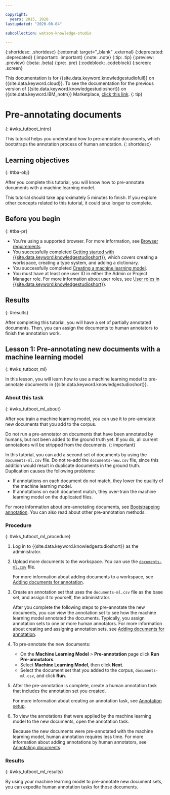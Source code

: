```yaml
---

copyright:
  years: 2015, 2020
lastupdated: "2020-08-04"

subcollection: watson-knowledge-studio

---
```


{:shortdesc: .shortdesc}
{:external: target="_blank" .external}
{:deprecated: .deprecated}
{:important: .important}
{:note: .note}
{:tip: .tip}
{:preview: .preview}
{:beta: .beta}
{:pre: .pre}
{:codeblock: .codeblock}
{:screen: .screen}

This documentation is for {{site.data.keyword.knowledgestudiofull}} on {{site.data.keyword.cloud}}. To see the documentation for the previous version of {{site.data.keyword.knowledgestudioshort}} on {{site.data.keyword.IBM_notm}} Marketplace, [click this link](/docs/knowledge-studio?topic=knowledge-studio-wks_tutboot_intro).
{: tip}

# Pre-annotating documents
{: #wks_tutboot_intro}

This tutorial helps you understand how to pre-annotate documents, which bootstraps the annotation process of human annotation.
{: shortdesc}

## Learning objectives
{: #tba-obj}

After you complete this tutorial, you will know how to pre-annotate documents with a machine learning model.

This tutorial should take approximately 5 minutes to finish. If you explore other concepts related to this tutorial, it could take longer to complete.

## Before you begin
{: #tba-pr}

- You're using a supported browser. For more information, see [Browser requirements](/docs/watson-knowledge-studio?topic=watson-knowledge-studio-system-requirements).
- You successfully completed [Getting started with {{site.data.keyword.knowledgestudioshort}}](/docs/watson-knowledge-studio?topic=watson-knowledge-studio-wks_tutintro), which covers creating a workspace, creating a type system, and adding a dictionary.
- You successfully completed [Creating a machine learning model](/docs/watson-knowledge-studio?topic=watson-knowledge-studio-wks_tutml_intro).
- You must have at least one user ID in either the Admin or Project Manager role. For more information about user roles, see [User roles in {{site.data.keyword.knowledgestudioshort}}](/docs/watson-knowledge-studio?topic=watson-knowledge-studio-roles).

## Results
{: #results}

After completing this tutorial, you will have a set of partially annotated documents. Then, you can assign the documents to human annotators to finish the annotation work.

## Lesson 1: Pre-annotating new documents with a machine learning model
{: #wks_tutboot_ml}

In this lesson, you will learn how to use a machine learning model to pre-annotate documents in {{site.data.keyword.knowledgestudioshort}}.

### About this task
{: #wks_tutboot_ml_about}

After you train a machine learning model, you can use it to pre-annotate new documents that you add to the corpus.

Do not run a pre-annotator on documents that have been annotated by humans, but not been added to the ground truth yet. If you do, all current annotations will be stripped from the documents.
{: important}

In this tutorial, you can add a second set of documents by using the `documents-ml.csv` file. Do not re-add the `documents-new.csv` file, since this addition would result in duplicate documents in the ground truth. Duplication causes the following problems:

- If annotations on each document do not match, they lower the quality of the machine learning model.
- If annotations on each document match, they over-train the machine learning model on the duplicated files.

For more information about pre-annotating documents, see [Bootstrapping annotation](/docs/watson-knowledge-studio?topic=watson-knowledge-studio-preannotation). You can also read about other pre-annotation methods.

### Procedure
{: #wks_tutboot_ml_procedure}

1.  Log in to {{site.data.keyword.knowledgestudioshort}} as the administrator.
1.  Upload more documents to the workspace. You can use the <a target="_blank" href="https://watson-developer-cloud.github.io/doc-tutorial-downloads/knowledge-studio/documents-ml.csv" download>`documents-ml.csv`</a> file.

    For more information about adding documents to a workspace, see [Adding documents for annotation](/docs/watson-knowledge-studio?topic=watson-knowledge-studio-documents-for-annotation).

1. Create an annotation set that uses the `documents-ml.csv` file as the base set, and assign it to yourself, the administrator.

    After you complete the following steps to pre-annotate the new documents, you can view the annotation set to see how the machine learning model annotated the documents. Typically, you assign annotation sets to one or more human annotators. For more information about creating and assigning annotation sets, see [Adding documents for annotation](/docs/watson-knowledge-studio?topic=watson-knowledge-studio-documents-for-annotation).

1. To pre-annotate the new documents:
    - On the **Machine Learning Model** > **Pre-annotation** page click **Run Pre-annotators**.
    - Select **Machine Learning Model**, then click **Next**.
    - Select the document set that you added to the corpus, `documents-ml.csv`, and click **Run**.
1. After the pre-annotation is complete, create a human annotation task that includes the annotation set you created.

    For more information about creating an annotation task, see [Annotation setup](/docs/watson-knowledge-studio?topic=watson-knowledge-studio-annotate-documents).

1. To view the annotations that were applied by the machine learning model to the new documents, open the annotation task.

    Because the new documents were pre-annotated with the machine learning model, human annotation requires less time. For more information about adding annotations by human annotators, see [Annotating documents](/docs/watson-knowledge-studio?topic=watson-knowledge-studio-user-guide).

### Results
{: #wks_tutboot_ml_results}

By using your machine learning model to pre-annotate new document sets, you can expedite human annotation tasks for those documents.
